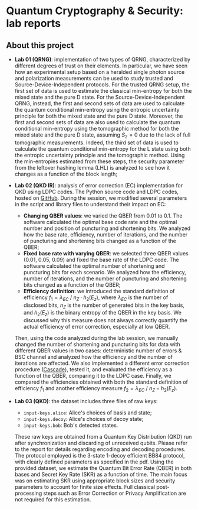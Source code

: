 # Quantum Cryptography & Security: lab reports

## About this project

* **Lab 01 (QRNG)**: implementation of two types of QRNG, characterized by different degrees of trust on their elements. In particular, we have seen how an experimental setup based on a heralded single photon source and polarization measurements can be used to study trusted and Source-Device-Independent protocols. For the trusted QRNG setup, the first set of data is used to estimate the classical min-entropy for both the mixed state and the pure D state. For the Source-Device-Independent QRNG, instead, the first and second sets of data are used to calculate the quantum conditional min-entropy using the entropic uncertainty principle for both the mixed state and the pure D state. Moreover, the first and second sets of data are also used to calculate the quantum conditional min-entropy using the tomographic method for both the mixed state and the pure D state, assuming $S_{2}=0$ due to the lack of full tomographic measurements. Indeed, the third set of data is used to calculate the quantum conditional min-entropy for the L state using both the entropic uncertainty principle and the tomographic method. Using the min-entropies estimated from these steps, the security parameter from the leftover hashing lemma (LHL) is analyzed to see how it changes as a function of the block length;
  
* **Lab 02 (QKD IR)**: analysis of error correction (EC) implementation for QKD using LDPC codes. The Python source code and LDPC codes, hosted on [GitHub](https://github.com/marcoavesani/QKD_LDPC_python). During the session, we modified several parameters in the script and library files to understand their impact on EC:
  * **Changing QBER values**: we varied the QBER from 0.01 to 0.1. The software calculated the optimal base code rate and the optimal number and position of puncturing and shortening bits. We analyzed how the base rate, efficiency, number of iterations, and the number of puncturing and shortening bits changed as a function of the QBER;
  * **Fixed base rate with varying QBER**: we selected three QBER values (0.01, 0.05, 0.09) and fixed the base rate of the LDPC code. The software calculated the optimal number of shortening and puncturing bits for each scenario. We analyzed how the efficiency, number of iterations, and the number of puncturing and shortening bits changed as a function of the QBER;
  * **Efficiency definition**: we introduced the standard definition of efficiency $f_1 = \lambda_{EC} \ / \ n_Z \cdot h_2(E_z)$, where $\lambda_{EC}$ is the number of disclosed bits, $n_Z$ is the number of generated bits in the key basis, and $h_2(E_z)$ is the binary entropy of the QBER in the key basis. We discussed why this measure does not always correctly quantify the actual efficiency of error correction, especially at low QBER.

  Then, using the code analyzed during the lab session, we manually changed the number of shortening and puncturing bits for data with different QBER values in two cases: deterministic number of   errors & BSC channel and analyzed how the efficiency and the number of iterations are affected. We also implemented a different error correction procedure ([Cascade](https://link.springer.com/content/pdf/10.1007/3-540-48285-7_35.pdf)), tested it, and evaluated the efficiency as a function of the QBER, comparing it to the LDPC case. Finally, we compared the efficiencies obtained with both the standard definition of efficiency $f_1$ and another efficiency measure $f_2 = \lambda_{EC} \ / \ n_Z - h_2(E_z)$.

* **Lab 03 (QKD)**: the dataset includes three files of raw keys:
  - `input-keys.alice`: Alice's choices of basis and state;
  - `input-keys.decoy`: Alice's choices of decoy state;
  - `input-keys.bob`: Bob's detected states.

  These raw keys are obtained from a Quantum Key Distribution (QKD) run after synchronization and discarding of unreceived qubits. Please refer to the report for details regarding encoding and decoding procedures. The protocol employed is the 3-state 1-decoy efficient BB84 protocol, with clearly defined parameters as specified in the pdf. Using the provided dataset, we estimate the Quantum Bit Error Rate (QBER) in both bases and Secret Key Rate (SKR) as a function of time. The main focus was on estimating SKR using appropriate block sizes and security parameters to account for finite size effects. Full classical post-processing steps such as Error Correction or Privacy Amplification are not required for this estimation.
